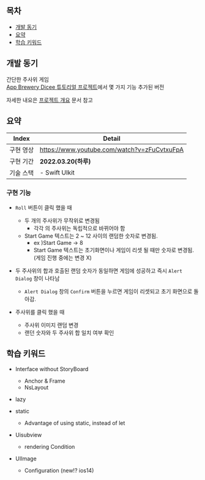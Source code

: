 ## 목차
- [개발 동기](#개발-동기)
- [요약](#요약)
- [학습 키워드](#학습-키워드)


## 개발 동기
간단한 주사위 게임  
<a href ="https://github.com/appbrewery/Dicee-iOS13"> App Brewery Dicee 튜토리얼 프로젝트</a>에서 몇 가지 기능 추가된 버전

자세한 내요은 
<a href ="https://confirmed-baritone-e12.notion.site/Dicee-Project-5f2b8d49329a4298b81500adbc97b1a7"> 프로젝트 개요</a> 문서 참고


## 요약

| Index          | Detail                       |
|----------------|------------------------------|
| 구현 영상          | https://www.youtube.com/watch?v=zFuCvtxuFpA |
| 구현 기간          | **2022.03.20(하루)**           |
| 기술 스택          | - Swift UIkit                   |


### 구현 기능
- `Roll` 버튼이 클릭 했을 때
    - 두 개의 주사위가 무작위로 변경됨
        - 각각 의 주사위는 독립적으로 바뀌어야 함
    - Start Game 텍스트는 2 ~ 12 사이의 랜덤한 숫자로 변경됨.
        - ex )Start Game → 8
        - Start Game 텍스트는 초기화면이나 게임이 리셋 될 때만 숫자로 변경됨. (게임 진행 중에는 변경 X)
    

- 두 주사위의 합과 호출된 랜덤 숫자가 동일하면 게임에 성공하고 즉시  `Alert Dialog` 창이 나타남
    - `Alert Dialog` 창의 `Confirm` 버튼을 누르면 게임이 리셋되고 초기 화면으로 돌아감.


- 주사위를 클릭 했을 때
    - 주사위 이미지 랜덤  변경
    - 랜던 숫자와 두 주사위 합 일치 여부 확인 


## 학습 키워드
- Interface without StoryBoard
  - Anchor & Frame
  - NsLayout

- lazy 
- static
  - Advantage of using static, instead of let 
- Uisubview
  - rendering Condition

- UIImage
  - Configuration (new!? ios14)
